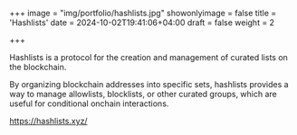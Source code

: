 +++
image = "img/portfolio/hashlists.jpg"
showonlyimage = false
title = 'Hashlists'
date = 2024-10-02T19:41:06+04:00
draft = false
weight = 2

+++

Hashlists is a protocol for the creation and management of curated lists on the blockchain. 

By organizing blockchain addresses into specific sets, hashlists provides a way to manage allowlists, blocklists, or other curated groups, which are useful for conditional onchain interactions. 


https://hashlists.xyz/
